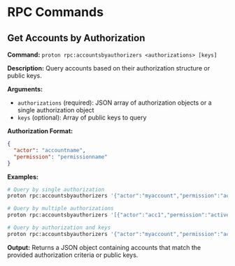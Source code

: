 # RPC Commands

## Get Accounts by Authorization
**Command:** `proton rpc:accountsbyauthorizers <authorizations> [keys]`

**Description:** Query accounts based on their authorization structure or public keys.

**Arguments:**
- `authorizations` (required): JSON array of authorization objects or a single authorization object
- `keys` (optional): Array of public keys to query

**Authorization Format:**
```json
{
  "actor": "accountname",
  "permission": "permissionname"
}
```

**Examples:**
```bash
# Query by single authorization
proton rpc:accountsbyauthorizers '{"actor":"myaccount","permission":"active"}'

# Query by multiple authorizations
proton rpc:accountsbyauthorizers '[{"actor":"acc1","permission":"active"},{"actor":"acc2","permission":"owner"}]'

# Query by authorization and keys
proton rpc:accountsbyauthorizers '{"actor":"myaccount","permission":"active"}' '["PUB_K1_key1","PUB_K1_key2"]'
```

**Output:**
Returns a JSON object containing accounts that match the provided authorization criteria or public keys.